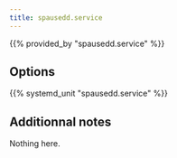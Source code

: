 ```yaml
---
title: spausedd.service
---
```


{{% provided_by "spausedd.service" %}}

## Options

{{% systemd_unit "spausedd.service" %}}

## Additionnal notes

Nothing here.